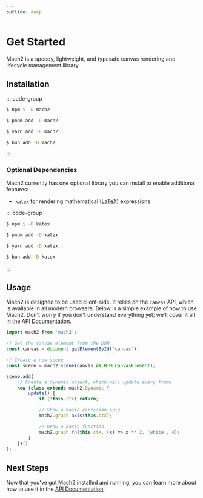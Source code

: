 ```yaml
---
outline: deep
---
```


# Get Started

Mach2 is a speedy, lightweight, and typesafe canvas rendering and lifecycle management library.

## Installation

::: code-group

```sh [npm]
$ npm i -D mach2
```

```sh [pnpm]
$ pnpm add -D mach2
```

```sh [yarn]
$ yarn add -D mach2
```

```sh [bun]
$ bun add -D mach2
```

:::

### Optional Dependencies

Mach2 currently has one optional library you can install to enable additional features:

- [`katex`](https://katex.org) for rendering mathematical ([LaTeX](https://en.wikipedia.org/wiki/LaTeX)) expressions

::: code-group

```sh [npm]
$ npm i -D katex
```

```sh [pnpm]
$ pnpm add -D katex
```

```sh [yarn]
$ yarn add -D katex
```

```sh [bun]
$ bun add -D katex
```

:::

## Usage

Mach2 is designed to be used client-side. It relies on the `canvas` API, which is available in all modern browsers. Below is a simple example of how to use Mach2. Don't worry if you don't understand everything yet; we'll cover it all in the [API Documentation](/intro/basics).

```ts twoslash
import mach2 from 'mach2';

// Get the canvas element from the DOM
const canvas = document.getElementById('canvas');

// Create a new scene
const scene = mach2.scene(canvas as HTMLCanvasElement);

scene.add(
	// Create a dynamic object, which will update every frame
	new (class extends mach2.Dynamic {
		update() {
			if (!this.ctx) return;

			// Show a basic cartesian axis
			mach2.graph.axis(this.ctx);

			// Draw a basic function
			mach2.graph.fn(this.ctx, (x) => x ** 2, 'white', 4);
		}
	})()
);
```

<div class="canvas">
    <canvas class="mach2" id="example1"></canvas>
</div>

<script setup>
    import mach2 from 'mach2';
    import { onMounted } from 'vue'

    onMounted(() => {
        // vue will await this script, so we need to async load the canvas
        setTimeout(() => {
            const canvas = document.getElementById('example1');

            if (canvas) {
                const scene = mach2.scene(canvas);

                scene.add(
                    new class extends mach2.Dynamic {
                        update() {
                            mach2.graph.axis(this.ctx)
                            mach2.graph.fn(this.ctx, (x) => x ** 2, 'white', 4)
                        }
                    }
                );

                scene.start();
            } else {
                console.error('Canvas element not found');
            }
        }, 0)
    })
</script>

## Next Steps

Now that you've got Mach2 installed and running, you can learn more about how to use it in the [API Documentation](/intro/basics).
